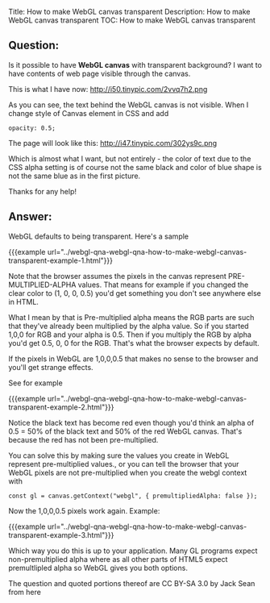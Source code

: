 Title: How to make WebGL canvas transparent
Description: How to make WebGL canvas transparent
TOC: How to make WebGL canvas transparent

## Question:

Is it possible to have **WebGL canvas** with transparent background?
I want to have contents of web page visible through the canvas.

This is what I have now: http://i50.tinypic.com/2vvq7h2.png

As you can see, the text behind the WebGL canvas is not visible. When I change style of Canvas element in CSS and add

    opacity: 0.5;

The page will look like this:
http://i47.tinypic.com/302ys9c.png

Which is almost what I want, but not entirely - the color of text due to the CSS alpha setting is of course not the same black and color of blue shape is not the same blue as in the first picture.

Thanks for any help!


## Answer:

WebGL defaults to being transparent. Here's a sample

{{{example url="../webgl-qna-webgl-qna-how-to-make-webgl-canvas-transparent-example-1.html"}}}

Note that the browser assumes the pixels in the canvas represent PRE-MULTIPLIED-ALPHA values. That means for example if you changed the clear color to (1, 0, 0, 0.5) you'd get something you don't see anywhere else in HTML.

What I mean by that is Pre-multiplied alpha means the RGB parts are such that they've already been multiplied by the alpha value. So if you started 1,0,0 for RGB and your alpha is 0.5. Then if you multiply the RGB by alpha you'd get 0.5, 0, 0 for the RGB. That's what the browser expects by default.

If the pixels in WebGL are 1,0,0,0.5 that makes no sense to the browser and you'll get strange effects.  

See for example 

{{{example url="../webgl-qna-webgl-qna-how-to-make-webgl-canvas-transparent-example-2.html"}}}

Notice the black text has become red even though you'd think an alpha of 0.5 = 50% of the black text and 50% of the red WebGL canvas. That's because the red has not been pre-multiplied.

You can solve this by making sure the values you create in WebGL represent pre-multiplied values., or you can tell the browser that your WebGL pixels are not pre-multiplied when you create the webgl context with

    const gl = canvas.getContext("webgl", { premultipliedAlpha: false });

Now the 1,0,0,0.5 pixels work again. Example: 

{{{example url="../webgl-qna-webgl-qna-how-to-make-webgl-canvas-transparent-example-3.html"}}}

Which way you do this is up to your application. Many GL programs expect non-premultiplied alpha where as all other parts of HTML5 expect premultlipled alpha so WebGL gives you both options.





<div class="so">
  <div>The question and quoted portions thereof are 
    CC BY-SA 3.0 by
    <a data-href="https://stackoverflow.com/users/1647738">Jack Sean</a>
    from
    <a data-href="https://stackoverflow.com/questions/12273858">here</a>
  </div>
</div>
